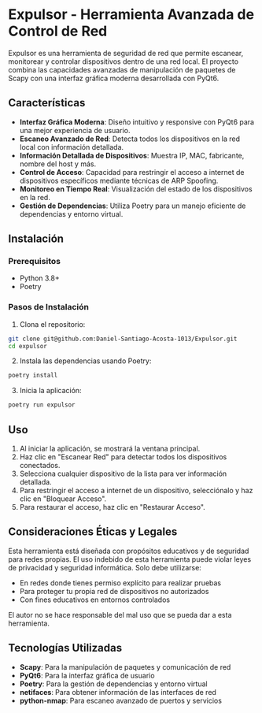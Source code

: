 # Expulsor - Herramienta Avanzada de Control de Red

Expulsor es una herramienta de seguridad de red que permite escanear, monitorear y controlar dispositivos dentro de una red local. El proyecto combina las capacidades avanzadas de manipulación de paquetes de Scapy con una interfaz gráfica moderna desarrollada con PyQt6.

## Características

- **Interfaz Gráfica Moderna**: Diseño intuitivo y responsive con PyQt6 para una mejor experiencia de usuario.
- **Escaneo Avanzado de Red**: Detecta todos los dispositivos en la red local con información detallada.
- **Información Detallada de Dispositivos**: Muestra IP, MAC, fabricante, nombre del host y más.
- **Control de Acceso**: Capacidad para restringir el acceso a internet de dispositivos específicos mediante técnicas de ARP Spoofing.
- **Monitoreo en Tiempo Real**: Visualización del estado de los dispositivos en la red.
- **Gestión de Dependencias**: Utiliza Poetry para un manejo eficiente de dependencias y entorno virtual.

## Instalación

### Prerequisitos
- Python 3.8+
- Poetry

### Pasos de Instalación

1. Clona el repositorio:
```bash
git clone git@github.com:Daniel-Santiago-Acosta-1013/Expulsor.git
cd expulsor
```

2. Instala las dependencias usando Poetry:
```bash
poetry install
```

3. Inicia la aplicación:
```bash
poetry run expulsor
```

## Uso

1. Al iniciar la aplicación, se mostrará la ventana principal.
2. Haz clic en "Escanear Red" para detectar todos los dispositivos conectados.
3. Selecciona cualquier dispositivo de la lista para ver información detallada.
4. Para restringir el acceso a internet de un dispositivo, selecciónalo y haz clic en "Bloquear Acceso".
5. Para restaurar el acceso, haz clic en "Restaurar Acceso".

## Consideraciones Éticas y Legales

Esta herramienta está diseñada con propósitos educativos y de seguridad para redes propias. El uso indebido de esta herramienta puede violar leyes de privacidad y seguridad informática. Solo debe utilizarse:

- En redes donde tienes permiso explícito para realizar pruebas
- Para proteger tu propia red de dispositivos no autorizados
- Con fines educativos en entornos controlados

El autor no se hace responsable del mal uso que se pueda dar a esta herramienta.

## Tecnologías Utilizadas

- **Scapy**: Para la manipulación de paquetes y comunicación de red
- **PyQt6**: Para la interfaz gráfica de usuario
- **Poetry**: Para la gestión de dependencias y entorno virtual
- **netifaces**: Para obtener información de las interfaces de red
- **python-nmap**: Para escaneo avanzado de puertos y servicios